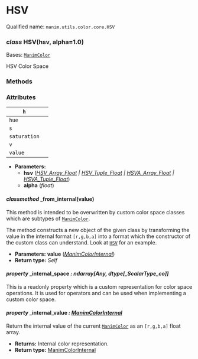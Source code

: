 # HSV

Qualified name: `manim.utils.color.core.HSV`

### *class* HSV(hsv, alpha=1.0)

Bases: [`ManimColor`](manim.utils.color.core.ManimColor.md#manim.utils.color.core.ManimColor)

HSV Color Space

### Methods

### Attributes

| `h`          |    |
|--------------|----|
| `hue`        |    |
| `s`          |    |
| `saturation` |    |
| `v`          |    |
| `value`      |    |
* **Parameters:**
  * **hsv** ([*HSV_Array_Float*](manim.typing.md#manim.typing.HSV_Array_Float) *|* [*HSV_Tuple_Float*](manim.typing.md#manim.typing.HSV_Tuple_Float) *|* [*HSVA_Array_Float*](manim.typing.md#manim.typing.HSVA_Array_Float) *|* [*HSVA_Tuple_Float*](manim.typing.md#manim.typing.HSVA_Tuple_Float))
  * **alpha** (*float*)

#### *classmethod* \_from_internal(value)

This method is intended to be overwritten by custom color space classes
which are subtypes of [`ManimColor`](manim.utils.color.core.ManimColor.md#manim.utils.color.core.ManimColor).

The method constructs a new object of the given class by transforming the value
in the internal format `[r,g,b,a]` into a format which the constructor of the
custom class can understand. Look at [`HSV`](#manim.utils.color.core.HSV) for an example.

* **Parameters:**
  **value** ([*ManimColorInternal*](manim.typing.md#manim.typing.ManimColorInternal))
* **Return type:**
  *Self*

#### *property* \_internal_space *: ndarray[Any, dtype[\_ScalarType_co]]*

This is a readonly property which is a custom representation for color space
operations. It is used for operators and can be used when implementing a custom
color space.

#### *property* \_internal_value *: [ManimColorInternal](manim.typing.md#manim.typing.ManimColorInternal)*

Return the internal value of the current [`ManimColor`](manim.utils.color.core.ManimColor.md#manim.utils.color.core.ManimColor) as an
`[r,g,b,a]` float array.

* **Returns:**
  Internal color representation.
* **Return type:**
  [ManimColorInternal](manim.typing.md#manim.typing.ManimColorInternal)
